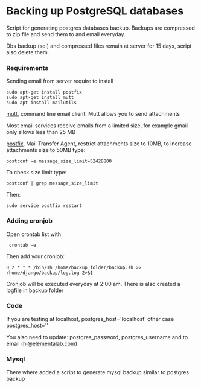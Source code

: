# Backing up PostgreSQL databases

Script for generating postgres databases backup. Backups are compressed to zip file and send them to and email everyday.

Dbs backup (sql) and compressed files remain at server for 15 days, script also delete them.

### Requirements

Sending email from server require to install

```
sudo apt-get install postfix
sudo apt-get install mutt
sudo apt install mailutils
```

[mutt], command line email client. Mutt allows you to send attachments

Most email services receive emails from a limited size, for example gmail only allows less than 25 MB

[postfix], Mail Transfer Agent, restrict attachments size to 10MB, to increase attachments size  to 50MB type:

```
postconf -e message_size_limit=52428800
```

To check size limit type:

```
postconf | grep message_size_limit
```

Then:

```
sudo service postfix restart
```

### Adding cronjob

Open crontab list with

```
 crontab -e
```

Then add your cronjob:

```
0 2 * * * /bin/sh /home/backup_folder/backup.sh >> /home/django/backup/log.log 2>&1
```

Cronjob will be executed everyday at 2:00 am. There is also created a logfile in backup folder

### Code

If you are testing at localhost, postgres_host='localhost' other case postgres_host=''

You also need to update:
postgres_password, postgres_username and to email (hi@elementalab.com)

### Mysql

There where added a script to generate mysql backup similar to postgres backup


[mutt]: <http://www.mutt.org/>
[postfix]:<https://help.ubuntu.com/community/Postfix>
